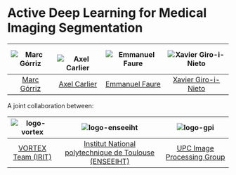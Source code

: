 # Active Deep Learning for Medical Imaging Segmentation

| ![Marc Górriz][MarcGorriz-photo]  |  ![Axel Carlier][AxelCarlier-photo] | ![Emmanuel Faure][EmmanuelFaure-photo]  | ![Xavier Giro-i-Nieto][XavierGiro-photo]  |
|:-:|:-:|:-:|:-:|
| [Marc Górriz][MarcGorriz-web]  | [Axel Carlier][AxelCarlier-web] | [Emmanuel Faure][EmmanuelFaure-web] | [Xavier Giro-i-Nieto][XavierGiro-web] |

[MarcGorriz-web]: https://www.linkedin.com/in/marc-górriz-blanch-74501a123/
[XavierGiro-web]: https://imatge.upc.edu/web/people/xavier-giro
[AxelCarlier-web]: http://carlier.perso.enseeiht.fr
[EmmanuelFaure-web]: https://www.irit.fr/~Emmanuel.Faure/



[MarcGorriz-photo]: https://raw.githubusercontent.com/marc-gorriz/CEAL-Medical-Image-Segmentation/master/authors/MarcGorriz.jpg
[XavierGiro-photo]: https://raw.githubusercontent.com/marc-gorriz/CEAL-Medical-Image-Segmentation/master/authors/XavierGiro.jpg
[AxelCarlier-photo]: https://raw.githubusercontent.com/marc-gorriz/CEAL-Medical-Image-Segmentation/master/authors/AxelCarlier.jpg
[EmmanuelFaure-photo]: https://raw.githubusercontent.com/marc-gorriz/CEAL-Medical-Image-Segmentation/master/authors/EmmanuelFaure.png

A joint collaboration between:

| ![logo-vortex] | ![logo-enseeiht] | ![logo-gpi] |
|:-:|:-:|:-:|
| [VORTEX Team (IRIT)][vortex-web] | [Institut National polytechnique de Toulouse (ENSEEIHT)][enseeiht-web] | [UPC Image Processing Group][gpi-web] |

[vortex-web]: https://www.irit.fr/-VORTEX-Team-?lang=fr/
[enseeiht-web]: http://www.enseeiht.fr/fr/index.html/
[upc-web]: http://www.upc.edu/?set_language=en/
[etsetb-web]: https://www.etsetb.upc.edu/en/ 
[gpi-web]: https://imatge.upc.edu/web/ 


[logo-vortex]: https://github.com/marc-gorriz/CEAL-Medical-Image-Segmentation/blob/master/logos/Vortex.png "VORTEX Team (IRIT)"
[logo-enseeiht]: https://raw.githubusercontent.com/marc-gorriz/CEAL-Medical-Image-Segmentation/master/logos/enseeiht.png "Institut National polytechnique de Toulouse (ENSEEIHT)"
[logo-upc]: https://raw.githubusercontent.com/imatge-upc/saliency-2016-cvpr/master/logos/upc.jpg "Universitat Politecnica de Catalunya"
[logo-etsetb]: https://raw.githubusercontent.com/imatge-upc/saliency-2016-cvpr/master/logos/etsetb.png "ETSETB TelecomBCN"
[logo-gpi]: https://raw.githubusercontent.com/imatge-upc/saliency-2016-cvpr/master/logos/gpi.png "UPC Image Processing Group"
